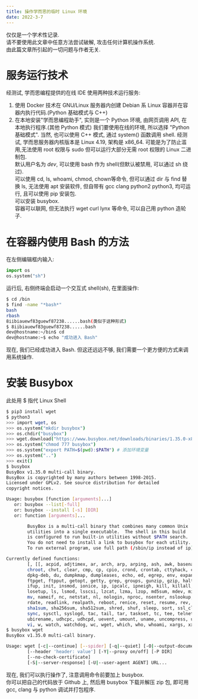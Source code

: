 ```yaml
---
title: 操作学而思的临时 Linux 环境
date: 2022-3-7
---
```

仅仅是一个学术性记录.  
请不要使用此文章中任意方法尝试破解, 攻击任何计算机操作系统.  
由此篇文章所引起的一切问题与作者无关.  
<!--more-->
# 服务运行技术
经测试, 学而思编程提供的在线 IDE 使用两种技术运行服务:  
1. 使用 Docker 技术在 GNU/Linux 服务器内创建 Debian 系 Linux 容器并在容器内执行代码.(Python 基础模式与 C++)
2. 在本地安装"学而思编程助手", 实则是一个 Python 环境, 由网页调用 API, 在本地执行程序.(其他 Python 模式)
我们要使用在线的环境, 所以选择 "Python 基础模式".
当然, 也可以使用 C++ 模式, 通过 system() 函数调用 shell.
经测试, 学而思服务器内核版本是 Linux 4.19, 架构是 x86_64. 可能是为了防止滥用,无法使用 root 权限与 sudo 但可以运行大部分无需 root 权限的 Linux 二进制包.  
默认用户名为 *dev*, 可以使用 bash 作为 shell(但默认被禁用, 可以通过 sh 绕过).  
可以使用 cd, ls, whoami, chmod, chown等命令, 但可以通过 dir 与 find 替换 ls, 无法使用 apt 安装软件, 但自带有 gcc clang python2 python3, 均可运行, 且可以使用 pip 安装包.  
可以安装 busybox.  
容器可以联网, 但无法执行 wget curl lynx 等命令, 可以自己用 python 造轮子.  
# 在容器内使用 Bash 的方法
在左侧编辑框内输入:
```python
import os
os.system("sh")
```
运行后, 右侧终端会启动一个交互式 shell(sh), 在里面操作:
```bash
$ cd /bin
$ find -name "*bash*"
bash
rbash
8iibiauewf83guewf87238......bash(类似于这种形式)
$ 8iibiauewf83guewf87238......bash
dev@hostname:~/bin$ cd
dev@hostname:~$ echo "成功进入 Bash"
```
现在, 我们已经成功进入 Bash.
但这还远远不够, 我们需要一个更方便的方式来调用系统操作.  
# 安装 Busybox
此处用 $ 指代 Linux Shell
```bash
$ pip3 install wget
$ python3
>>> import wget, os
>>> os.system("mkdir busybox")
>>> os.chdir("busybox")
>>> wget.download("https://www.busybox.net/downloads/binaries/1.35.0-x86_64-linux-musl/busybox", "busybox") # 下载 busybox
>>> os.system("chmod 777 busybox")
>>> os.system("export PATH=$(pwd):$PATH") # 添加环境变量
>>> os.system("..")
>>> exit()
$ busybox
BusyBox v1.35.0 multi-call binary.
BusyBox is copyrighted by many authors between 1998-2015.
Licensed under GPLv2. See source distribution for detailed
copyright notices.

Usage: busybox [function [arguments]...]
   or: busybox --list[-full]
   or: busybox --install [-s] [DIR]
   or: function [arguments]...

        BusyBox is a multi-call binary that combines many common Unix
        utilities into a single executable.  The shell in this build
        is configured to run built-in utilities without $PATH search.
        You do not need to install a link to busybox for each utility.
        To run external program, use full path (/sbin/ip instead of ip).

Currently defined functions:
        [, [[, acpid, adjtimex, ar, arch, arp, arping, ash, awk, basename, bc, blkdiscard, blockdev, brctl, bunzip2, busybox, bzcat, bzip2, cal, cat, chgrp, chmod, chown, chpasswd,
        chroot, chvt, clear, cmp, cp, cpio, crond, crontab, cttyhack, cut, date, dc, dd, deallocvt, depmod, devmem, df, diff, dirname, dmesg, dnsdomainname, dos2unix, dpkg,
        dpkg-deb, du, dumpkmap, dumpleases, echo, ed, egrep, env, expand, expr, factor, fallocate, false, fatattr, fdisk, fgrep, find, fold, free, freeramdisk, fsfreeze, fstrim,
        ftpget, ftpput, getopt, getty, grep, groups, gunzip, gzip, halt, head, hexdump, hostid, hostname, httpd, hwclock, i2cdetect, i2cdump, i2cget, i2cset, id, ifconfig, ifdown,
        ifup, init, insmod, ionice, ip, ipcalc, ipneigh, kill, killall, klogd, last, less, link, linux32, linux64, linuxrc, ln, loadfont, loadkmap, logger, login, logname, logread,
        losetup, ls, lsmod, lsscsi, lzcat, lzma, lzop, md5sum, mdev, microcom, mkdir, mkdosfs, mke2fs, mkfifo, mknod, mkpasswd, mkswap, mktemp, modinfo, modprobe, more, mount, mt,
        mv, nameif, nc, netstat, nl, nologin, nproc, nsenter, nslookup, nuke, od, openvt, partprobe, passwd, paste, patch, pidof, ping, ping6, pivot_root, poweroff, printf, ps, pwd,
        rdate, readlink, realpath, reboot, renice, reset, resume, rev, rm, rmdir, rmmod, route, rpm, rpm2cpio, run-init, run-parts, sed, seq, setkeycodes, setpriv, setsid, sh,
        sha1sum, sha256sum, sha512sum, shred, shuf, sleep, sort, ssl_client, start-stop-daemon, stat, static-sh, strings, stty, su, sulogin, svc, svok, swapoff, swapon, switch_root,
        sync, sysctl, syslogd, tac, tail, tar, taskset, tc, tee, telnet, telnetd, test, tftp, time, timeout, top, touch, tr, traceroute, traceroute6, true, truncate, tty, tunctl,
        ubirename, udhcpc, udhcpd, uevent, umount, uname, uncompress, unexpand, uniq, unix2dos, unlink, unlzma, unshare, unxz, unzip, uptime, usleep, uudecode, uuencode, vconfig,
        vi, w, watch, watchdog, wc, wget, which, who, whoami, xargs, xxd, xz, xzcat, yes, zcat
$ busybox wget
BusyBox v1.35.0 multi-call binary.

Usage: wget [-c|--continue] [--spider] [-q|--quiet] [-O|--output-document FILE]
        [--header 'header: value'] [-Y|--proxy on/off] [-P DIR]
        [--no-check-certificate]
        [-S|--server-response] [-U|--user-agent AGENT] URL...
```
现在, 我们可以执行操作了, 注意调用命令前要加上 busybox.  
你可以把自己的代码放于 Github 上, 然后用 busybox 下载并解压 zip 包, 即可用 gcc, clang 与 python 调试并打包程序.  